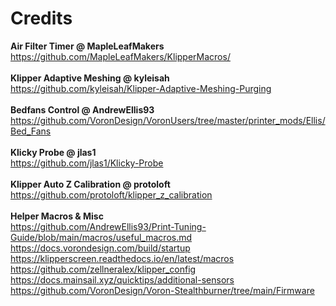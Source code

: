 # Credits
**Air Filter Timer @ MapleLeafMakers**<br>
https://github.com/MapleLeafMakers/KlipperMacros/<br>
<br>
**Klipper Adaptive Meshing @ kyleisah**<br>
https://github.com/kyleisah/Klipper-Adaptive-Meshing-Purging<br>
<br>
**Bedfans Control @ AndrewEllis93**<br>
https://github.com/VoronDesign/VoronUsers/tree/master/printer_mods/Ellis/Bed_Fans<br>
<br>
**Klicky Probe @ jlas1**<br>
https://github.com/jlas1/Klicky-Probe<br>
<br>
**Klipper Auto Z Calibration @ protoloft**<br>
https://github.com/protoloft/klipper_z_calibration<br>
<br>
**Helper Macros & Misc**<br>
https://github.com/AndrewEllis93/Print-Tuning-Guide/blob/main/macros/useful_macros.md<br>
https://docs.vorondesign.com/build/startup<br>
https://klipperscreen.readthedocs.io/en/latest/macros<br>
https://github.com/zellneralex/klipper_config<br>
https://docs.mainsail.xyz/quicktips/additional-sensors<br>
https://github.com/VoronDesign/Voron-Stealthburner/tree/main/Firmware<br>

